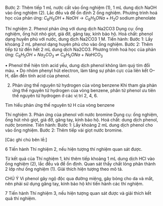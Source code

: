 Bước 2: Thêm tiếp 1 mL nước cất vào ống nghiệm (1),
1 mL dung dịch NaOH vào ống nghiệm (2).
Lắc đều và để ổn định 2 ống nghiệm.
Phương trình hoá học của phản ứng:
$C_6H_5OH + NaOH \rightarrow C_6H_5ONa + H_2O$
sodium phenolate

Thí nghiệm 2. Phenol phản ứng với dung dịch Na2CO3
Dụng cụ: ống nghiệm, ống hút nhỏ giọt, giá đỡ, găng tay, kính bảo hộ.
Hoá chất: phenol dạng huyền phù với nước, dung dịch Na2CO3 1 M.
Tiến hành:
Bước 1: Lấy khoảng 2 mL phenol dạng huyền phù cho vào ống nghiệm.
Bước 2: Thêm tiếp từ từ đến hết 2 mL dung dịch Na2CO3.
Phương trình hoá học của phản ứng:
$C_6H_5OH + Na_2CO_3 \rightleftharpoons C_6H_5ONa + NaHCO_3$

• Phenol thể hiện tính acid yếu, dung dịch phenol không làm quỳ tím đổi màu.
• Do nhóm phenyl hút electron, làm tăng sự phân cực của liên kết O–H, dẫn đến tính acid của phenol.

2. Phản ứng thế nguyên tử hydrogen của vòng benzene
Khi tham gia phản ứng thế nguyên tử hydrogen của vòng benzene, phân tử phenol ưu tiên thế nguyên tử hydrogen ở các vị trí 2, 4, 6.

Tìm hiểu phản ứng thế nguyên tử H của vòng benzene

Thí nghiệm 3. Phản ứng của phenol với nước bromine
Dụng cụ: ống nghiệm, ống hút nhỏ giọt, giá đỡ, găng tay, kính bảo hộ.
Hoá chất: dung dịch phenol, nước bromine.
Tiến hành:
Bước 1: Lấy khoảng 2 mL dung dịch phenol cho vào ống nghiệm.
Bước 2: Thêm tiếp vài giọt nước bromine.

[Các ghi chú bên lề:]

6 Tiến hành Thí nghiệm 2, nếu hiện tượng thí nghiệm quan sát được.

Từ kết quả của Thí nghiệm 1, khi thêm tiếp khoảng 1 mL dung dịch HCl vào ống nghiệm (2), lắc đều và để ổn định. Quan sát thấy chất lỏng phân thành 2 lớp như ống nghiệm (1). Giải thích hiện tượng theo mô tả.

CHÚ Ý
Vì phenol gây ngộ độc qua đường miệng, gây bỏng cho da và mắt, nên phải sử dụng găng tay, kính bảo hộ khi tiến hành các thí nghiệm.

7 Tiến hành Thí nghiệm 3, nếu hiện tượng quan sát được và giải thích kết quả thí nghiệm.
